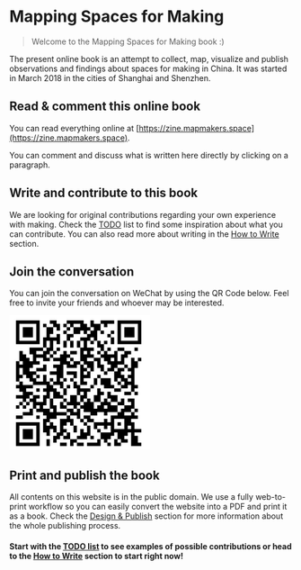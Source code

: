 # Mapping Spaces for Making

> Welcome  to the Mapping Spaces for Making book :)

The present online book is an attempt to collect, map, visualize and publish observations and findings about spaces for making in China. It was started in March 2018 in the cities of Shanghai and Shenzhen.

## Read & comment this online book

You can read everything online at [https://zine.mapmakers.space](https://zine.mapmakers.space).

You can comment and discuss what is written here directly by clicking on a paragraph.

## Write and contribute to this book

We are looking for original contributions regarding your own experience with making. Check  the [TODO](todos.md) list to find some inspiration about what you can contribute. You can also read more about writing in the [How to Write](/book/howto/write.md) section.

## Join the conversation

You can join the conversation on WeChat by using the QR Code below. Feel free to invite your friends and whoever may be interested.

![](/assets/wechat-book-qrcode.png)

## Print and publish the book

All contents on this website is in the public domain. We use a fully web-to-print workflow so you can easily convert the website into a PDF and print it as a book. Check the [Design & Publish](/book/howto/publish.md) section for more information about the whole publishing process.

#### Start with the [TODO list](/book/todos.md) to see examples of possible contributions or head to the [How to Write](/book/howto/write.md) section to start right now!
